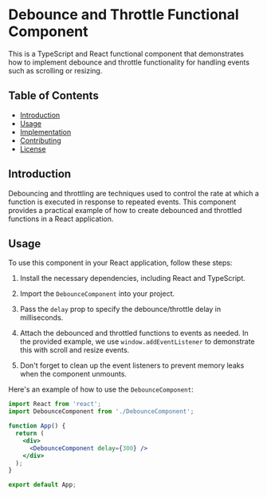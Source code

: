 # Debounce and Throttle Functional Component

This is a TypeScript and React functional component that demonstrates how to implement debounce and throttle functionality for handling events such as scrolling or resizing.

## Table of Contents

- [Introduction](#introduction)
- [Usage](#usage)
- [Implementation](#implementation)
- [Contributing](#contributing)
- [License](#license)

## Introduction

Debouncing and throttling are techniques used to control the rate at which a function is executed in response to repeated events. This component provides a practical example of how to create debounced and throttled functions in a React application.

## Usage

To use this component in your React application, follow these steps:

1. Install the necessary dependencies, including React and TypeScript.

2. Import the `DebounceComponent` into your project.

3. Pass the `delay` prop to specify the debounce/throttle delay in milliseconds.

4. Attach the debounced and throttled functions to events as needed. In the provided example, we use `window.addEventListener` to demonstrate this with scroll and resize events.

5. Don't forget to clean up the event listeners to prevent memory leaks when the component unmounts.

Here's an example of how to use the `DebounceComponent`:

```jsx
import React from 'react';
import DebounceComponent from './DebounceComponent';

function App() {
  return (
    <div>
      <DebounceComponent delay={300} />
    </div>
  );
}

export default App;
